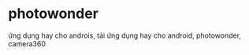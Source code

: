 photowonder
===========

ứng dụng hay cho androis, tải ứng dụng hay cho android, photowonder, camera360
